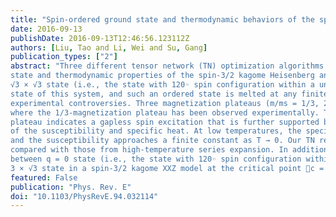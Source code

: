 ```yaml
---
title: "Spin-ordered ground state and thermodynamic behaviors of the spin-$\frac{3}{2}$ kagome Heisenberg antiferromagnet"
date: 2016-09-13
publishDate: 2016-09-13T12:46:56.123112Z
authors: [Liu, Tao and Li, Wei and Su, Gang]
publication_types: ["2"]
abstract: "Three different tensor network (TN) optimization algorithms are employed to accurately determine the ground
state and thermodynamic properties of the spin-3/2 kagome Heisenberg antiferromagnet. We found that the
√3 × √3 state (i.e., the state with 120◦ spin configuration within a unit cell containing 9 sites) is the ground
state of this system, and such an ordered state is melted at any finite temperature, thereby clarifying the existing
experimental controversies. Three magnetization plateaus (m/ms = 1/3, 23/27, and 25/27) were obtained,
where the 1/3-magnetization plateau has been observed experimentally. The absence of a zero-magnetization
plateau indicates a gapless spin excitation that is further supported by the thermodynamic asymptotic behaviors
of the susceptibility and specific heat. At low temperatures, the specific heat is shown to exhibit a T 2 behavior,
and the susceptibility approaches a finite constant as T → 0. Our TN results of thermodynamic properties are
compared with those from high-temperature series expansion. In addition, we disclose a quantum phase transition
between q = 0 state (i.e., the state with 120◦ spin configuration within a unit cell containing three sites) and √
3 × √3 state in a spin-3/2 kagome XXZ model at the critical point 􏰁c = 0.54. This study provides reliable and useful information for further explorations on high-spin kagome physics."
featured: False
publication: "Phys. Rev. E"
doi: "10.1103/PhysRevE.94.032114"
---
```


